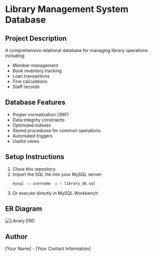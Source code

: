 # Library Management System Database

## Project Description
A comprehensive relational database for managing library operations including:
- Member management
- Book inventory tracking
- Loan transactions
- Fine calculations
- Staff records

## Database Features
- Proper normalization (3NF)
- Data integrity constraints
- Optimized indexes
- Stored procedures for common operations
- Automated triggers
- Useful views

## Setup Instructions
1. Clone this repository
2. Import the SQL file into your MySQL server:
   ```bash
   mysql -u username -p < library_db.sql
   ```
3. Or execute directly in MySQL Workbench

## ER Diagram
![Library ERD](erd/library_erd.png)

## Author
[Your Name] - [Your Contact Information]
